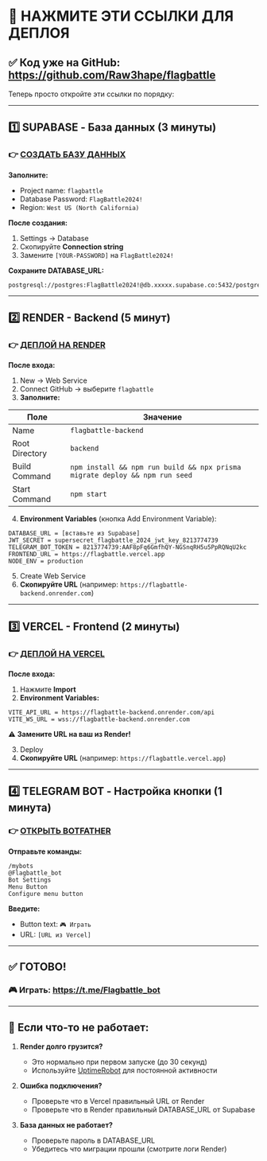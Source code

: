 # 🚀 НАЖМИТЕ ЭТИ ССЫЛКИ ДЛЯ ДЕПЛОЯ

## ✅ Код уже на GitHub: https://github.com/Raw3hape/flagbattle

Теперь просто откройте эти ссылки по порядку:

---

## 1️⃣ SUPABASE - База данных (3 минуты)

### 👉 [СОЗДАТЬ БАЗУ ДАННЫХ](https://supabase.com/dashboard/new/project)

**Заполните:**
- Project name: `flagbattle`  
- Database Password: `FlagBattle2024!`
- Region: `West US (North California)`

**После создания:**
1. Settings → Database
2. Скопируйте **Connection string**
3. Замените `[YOUR-PASSWORD]` на `FlagBattle2024!`

**Сохраните DATABASE_URL:**
```
postgresql://postgres:FlagBattle2024!@db.xxxxx.supabase.co:5432/postgres
```

---

## 2️⃣ RENDER - Backend (5 минут)

### 👉 [ДЕПЛОЙ НА RENDER](https://render.com/deploy)

**После входа:**
1. New → Web Service
2. Connect GitHub → выберите `flagbattle`
3. **Заполните:**

| Поле | Значение |
|------|----------|
| Name | `flagbattle-backend` |
| Root Directory | `backend` |
| Build Command | `npm install && npm run build && npx prisma migrate deploy && npm run seed` |
| Start Command | `npm start` |

4. **Environment Variables** (кнопка Add Environment Variable):

```
DATABASE_URL = [вставьте из Supabase]
JWT_SECRET = supersecret_flagbattle_2024_jwt_key_8213774739
TELEGRAM_BOT_TOKEN = 8213774739:AAF8pFq6GmfhQY-NGSnqRH5u5PpRQNqU2kc
FRONTEND_URL = https://flagbattle.vercel.app
NODE_ENV = production
```

5. Create Web Service
6. **Скопируйте URL** (например: `https://flagbattle-backend.onrender.com`)

---

## 3️⃣ VERCEL - Frontend (2 минуты)

### 👉 [ДЕПЛОЙ НА VERCEL](https://vercel.com/new/clone?repository-url=https://github.com/Raw3hape/flagbattle&project-name=flagbattle&root-directory=frontend)

**После входа:**
1. Нажмите **Import**
2. **Environment Variables:**

```
VITE_API_URL = https://flagbattle-backend.onrender.com/api
VITE_WS_URL = wss://flagbattle-backend.onrender.com
```

⚠️ **Замените URL на ваш из Render!**

3. Deploy
4. **Скопируйте URL** (например: `https://flagbattle.vercel.app`)

---

## 4️⃣ TELEGRAM BOT - Настройка кнопки (1 минута)

### 👉 [ОТКРЫТЬ BOTFATHER](https://t.me/BotFather)

**Отправьте команды:**
```
/mybots
@Flagbattle_bot
Bot Settings
Menu Button
Configure menu button
```

**Введите:**
- Button text: `🎮 Играть`
- URL: `[URL из Vercel]`

---

## ✅ ГОТОВО!

### 🎮 Играть: https://t.me/Flagbattle_bot

---

## 🔧 Если что-то не работает:

1. **Render долго грузится?**
   - Это нормально при первом запуске (до 30 секунд)
   - Используйте [UptimeRobot](https://uptimerobot.com) для постоянной активности

2. **Ошибка подключения?**
   - Проверьте что в Vercel правильный URL от Render
   - Проверьте что в Render правильный DATABASE_URL от Supabase

3. **База данных не работает?**
   - Проверьте пароль в DATABASE_URL
   - Убедитесь что миграции прошли (смотрите логи Render)